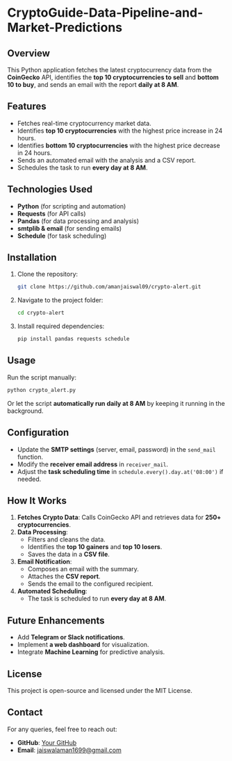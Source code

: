 # CryptoGuide-Data-Pipeline-and-Market-Predictions


## Overview
This Python application fetches the latest cryptocurrency data from the **CoinGecko** API, identifies the **top 10 cryptocurrencies to sell** and **bottom 10 to buy**, and sends an email with the report **daily at 8 AM**.

## Features
- Fetches real-time cryptocurrency market data.
- Identifies **top 10 cryptocurrencies** with the highest price increase in 24 hours.
- Identifies **bottom 10 cryptocurrencies** with the highest price decrease in 24 hours.
- Sends an automated email with the analysis and a CSV report.
- Schedules the task to run **every day at 8 AM**.

## Technologies Used
- **Python** (for scripting and automation)
- **Requests** (for API calls)
- **Pandas** (for data processing and analysis)
- **smtplib & email** (for sending emails)
- **Schedule** (for task scheduling)

## Installation
1. Clone the repository:
   ```bash
   git clone https://github.com/amanjaiswal09/crypto-alert.git
   ```
2. Navigate to the project folder:
   ```bash
   cd crypto-alert
   ```
3. Install required dependencies:
   ```bash
   pip install pandas requests schedule
   ```

## Usage
Run the script manually:
```bash
python crypto_alert.py
```

Or let the script **automatically run daily at 8 AM** by keeping it running in the background.

## Configuration
- Update the **SMTP settings** (server, email, password) in the `send_mail` function.
- Modify the **receiver email address** in `receiver_mail`.
- Adjust the **task scheduling time** in `schedule.every().day.at('08:00')` if needed.

## How It Works
1. **Fetches Crypto Data**: Calls CoinGecko API and retrieves data for **250+ cryptocurrencies**.
2. **Data Processing**:
   - Filters and cleans the data.
   - Identifies the **top 10 gainers** and **top 10 losers**.
   - Saves the data in a **CSV file**.
3. **Email Notification**:
   - Composes an email with the summary.
   - Attaches the **CSV report**.
   - Sends the email to the configured recipient.
4. **Automated Scheduling**:
   - The task is scheduled to run **every day at 8 AM**.

## Future Enhancements
- Add **Telegram or Slack notifications**.
- Implement **a web dashboard** for visualization.
- Integrate **Machine Learning** for predictive analysis.

## License
This project is open-source and licensed under the MIT License.

## Contact
For any queries, feel free to reach out:
- **GitHub**: [Your GitHub](https://github.com/amanjaiswal09)
- **Email**: jaiswalaman1699@gmail.com
